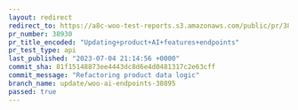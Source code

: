 ```yaml
---
layout: redirect
redirect_to: https://a8c-woo-test-reports.s3.amazonaws.com/public/pr/38930/api/index.html
pr_number: 38930
pr_title_encoded: "Updating+product+AI+features+endpoints"
pr_test_type: api
last_published: "2023-07-04 21:14:56 +0000"
commit_sha: 81f15148873ee4443dc8d6e4d0481317c2e63cff
commit_message: "Refactoring product data logic"
branch_name: update/woo-ai-endpoints-38895
passed: true
---
```

